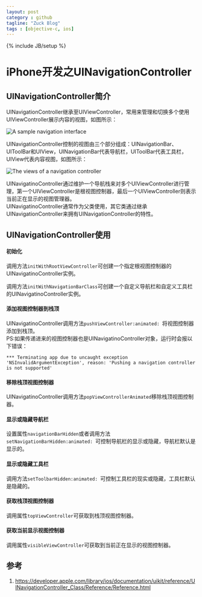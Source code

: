 ```yaml
---
layout: post
category : github
tagline: "Zuck Blog"
tags : [objective-c, ios]
---
```

{% include JB/setup %}

# iPhone开发之UINavigationController

## UINavigationController简介
	
UINavigationController继承至UIViewController，常用来管理和切换多个使用UIViewController展示内容的视图，如图所示：  

![A sample navigation interface](https://developer.apple.com/library/ios/documentation/uikit/reference/UINavigationController_Class/Art/navigation_interface_2x.png)

UINavigationController控制的视图由三个部分组成：UINavigationBar、UIToolBar和UIView，UINavigationBar代表导航栏，UIToolBar代表工具栏，UIView代表内容视图，如图所示：

![The views of a navigation controller](https://developer.apple.com/library/ios/documentation/uikit/reference/UINavigationController_Class/Art/NavigationViews_2x.png)

UINavigatinoController通过维护一个导航栈来对多个UIViewController进行管理，第一个UIViewController是根视图控制器，最后一个UIViewController则表示当前正在显示的视图管理器。  
UINavigatinoController通常作为父类使用，其它类通过继承UINavigationController来拥有UINavigationController的特性。  
	
## UINavigationController使用

#### 初始化

调用方法`initWithRootViewController`可创建一个指定根视图控制器的UINavigatinoController实例。

调用方法`initWithNavigationBarClass`可创建一个自定义导航栏和自定义工具栏的UINavigatinoController实例。

#### 添加视图控制器到栈顶

UINavigatinoController调用方法`pushViewController:animated: `将视图控制器添加到栈顶。  
PS:如果传递进来的视图控制器也是UINavigatinoController对象，运行时会报以下错误：   

	*** Terminating app due to uncaught exception 'NSInvalidArgumentException', reason: 'Pushing a navigation controller is not supported'

#### 移除栈顶视图控制器

UINavigatinoController调用方法`popViewControllerAnimated`移除栈顶视图控制器。

#### 显示或隐藏导航栏

设置属性`navigationBarHidden`或者调用方法`setNavigationBarHidden:animated: `可控制导航栏的显示或隐藏，导航栏默认是显示的。

#### 显示或隐藏工具栏

调用方法`setToolbarHidden:animated: `可控制工具栏的现实或隐藏，工具栏默认是隐藏的。

#### 获取栈顶视图控制器

调用属性`topViewController`可获取到栈顶视图控制器。

#### 获取当前显示视图控制器

调用属性`visibleViewController`可获取到当前正在显示的视图控制器。

## 参考

1. <https://developer.apple.com/library/ios/documentation/uikit/reference/UINavigationController_Class/Reference/Reference.html>